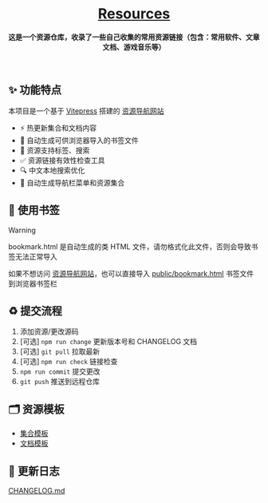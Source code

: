 <div align="center">
  <h1><a href="https://xiaohuohumax.github.io/resources/">Resources</a></h1>
  <p><strong>这是一个资源仓库，收录了一些自己收集的常用资源链接（包含：常用软件、文章文档、游戏音乐等）</strong></p>
  <br/>
</div>

## ✨ 功能特点

本项目是一个基于 [Vitepress](https://vitepress.dev/) 搭建的 [资源导航网站](https://xiaohuohumax.github.io/resources/)

- ⚡  热更新集合和文档内容
- 🔖 自动生成可供浏览器导入的书签文件
- 🎨 资源支持标签、搜索
- ✅ 资源链接有效性检查工具
- 🔍 中文本地搜索优化
- 🌳 自动生成导航栏菜单和资源集合

## 🔖 使用书签

> [!WARNING]
> bookmark.html 是自动生成的类 HTML 文件，请勿格式化此文件，否则会导致书签无法正常导入

如果不想访问 [资源导航网站](https://xiaohuohumax.github.io/resources/)，也可以直接导入 [public/bookmark.html](./public/bookmark.html) 书签文件到浏览器书签栏

## ♻️ 提交流程

1. 添加资源/更改源码
2. [可选] `npm run change` 更新版本号和 CHANGELOG 文档
3. [可选] `git pull` 拉取最新
4. [可选] `npm run check` 链接检查
5. `npm run commit` 提交更改
6. `git push` 推送到远程仓库

## 🗂️ 资源模板

- [集合模板](./template/collection.md)
- [文档模板](./template/doc.md)

## 📝 更新日志

[CHANGELOG.md](CHANGELOG.md)
